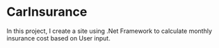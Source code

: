 # CarInsurance

In this project, I create a site using .Net Framework to calculate monthly insurance cost based on User input.
